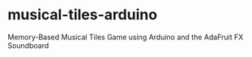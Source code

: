 # musical-tiles-arduino
Memory-Based Musical Tiles Game using Arduino and the AdaFruit FX Soundboard
